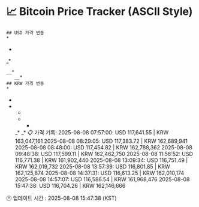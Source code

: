 # 📈 Bitcoin Price Tracker (ASCII Style)
    ## USD 가격 변동 
    *         
   *      
 _*       
          
          
          
    __*   
       __*
    ## KRW 가격 변동
    *         
          
  *       
 *        
   *      
          
      *  *
    _* _* 
    📋 가격 기록:
    2025-08-08 07:57:00: USD 117,641.55 | KRW 163,047,161
2025-08-08 08:29:05: USD 117,383.72 | KRW 162,689,941
2025-08-08 08:48:00: USD 117,454.82 | KRW 162,788,362
2025-08-08 09:48:38: USD 117,599.11 | KRW 162,462,750
2025-08-08 11:56:52: USD 116,771.38 | KRW 161,902,440
2025-08-08 13:09:34: USD 116,751.49 | KRW 162,019,732
2025-08-08 13:57:39: USD 116,801.85 | KRW 162,125,674
2025-08-08 14:37:31: USD 116,613.25 | KRW 162,010,174
2025-08-08 14:57:07: USD 116,586.54 | KRW 161,968,476
2025-08-08 15:47:38: USD 116,704.26 | KRW 162,146,666
    
🕐 업데이트 시간 : 2025-08-08 15:47:38 (KST)
